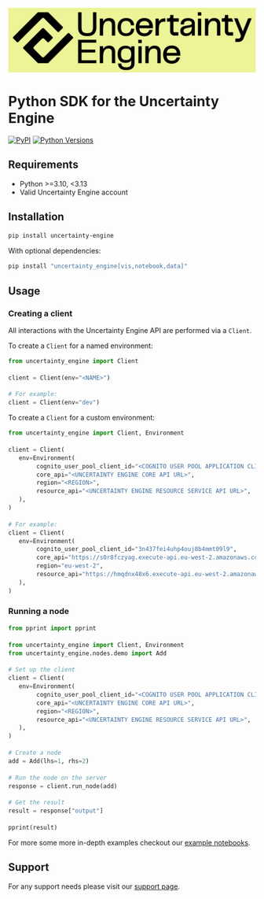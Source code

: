 ![Uncertainty Engine banner](https://github.com/digiLab-ai/uncertainty-engine-types/raw/main/assets/images/uncertainty-engine-logo.png)

# Python SDK for the Uncertainty Engine

[![PyPI](https://badge.fury.io/py/uncertainty-engine.svg)](https://badge.fury.io/py/uncertainty-engine) [![Python Versions](https://img.shields.io/pypi/pyversions/uncertainty-engine.svg)](https://pypi.org/project/uncertainty-engine/)

## Requirements

- Python >=3.10, <3.13
- Valid Uncertainty Engine account

## Installation

```bash
pip install uncertainty-engine
```

With optional dependencies:

```bash
pip install "uncertainty_engine[vis,notebook,data]"
```

## Usage

### Creating a client

All interactions with the Uncertainty Engine API are performed via a `Client`.

To create a `Client` for a named environment:

```python
from uncertainty_engine import Client

client = Client(env="<NAME>")

# For example:
client = Client(env="dev")
```

To create a `Client` for a custom environment:

```python
from uncertainty_engine import Client, Environment

client = Client(
   env=Environment(
        cognito_user_pool_client_id="<COGNITO USER POOL APPLICATION CLIENT ID>",
        core_api="<UNCERTAINTY ENGINE CORE API URL>",
        region="<REGION>",
        resource_api="<UNCERTAINTY ENGINE RESOURCE SERVICE API URL>",
   ),
)

# For example:
client = Client(
   env=Environment(
        cognito_user_pool_client_id="3n437fei4uhp4ouj8b4mmt09l9",
        core_api="https://s0r8fczyag.execute-api.eu-west-2.amazonaws.com",
        region="eu-west-2",
        resource_api="https://hmqdnx48x6.execute-api.eu-west-2.amazonaws.com",
   ),
)
```

### Running a node

```python
from pprint import pprint

from uncertainty_engine import Client, Environment
from uncertainty_engine.nodes.demo import Add

# Set up the client
client = Client(
   env=Environment(
        cognito_user_pool_client_id="<COGNITO USER POOL APPLICATION CLIENT ID>",
        core_api="<UNCERTAINTY ENGINE CORE API URL>",
        region="<REGION>",
        resource_api="<UNCERTAINTY ENGINE RESOURCE SERVICE API URL>",
   ),
)

# Create a node
add = Add(lhs=1, rhs=2)

# Run the node on the server
response = client.run_node(add)

# Get the result
result = response["output"]

pprint(result)
```

For more some more in-depth examples checkout our [example notebooks](https://github.com/digiLab-ai/uncertainty-engine-sdk/tree/dev/examples).

## Support

For any support needs please visit our [support page](https://support.uncertaintyengine.ai).
